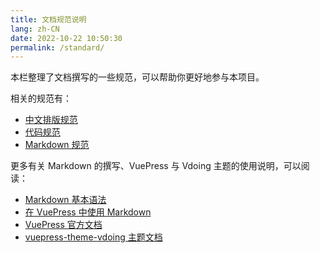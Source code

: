 ```yaml
---
title: 文档规范说明
lang: zh-CN
date: 2022-10-22 10:50:30
permalink: /standard/
---
```


本栏整理了文档撰写的一些规范，可以帮助你更好地参与本项目。

相关的规范有：

- [中文排版规范](/standard/chinese/)
- [代码规范](/standard/code/)
- [Markdown 规范](/standard/markdown/)

更多有关 Markdown 的撰写、VuePress 与 Vdoing 主题的使用说明，可以阅读：

- [Markdown 基本语法](/standard/markdown/markdown-base/)
- [在 VuePress 中使用 Markdown](/standard/markdown/vuepress-markdown/)
- [VuePress 官方文档](https://vuepress.vuejs.org/zh/)
- [vuepress-theme-vdoing 主题文档](https://doc.xugaoyi.com/)
